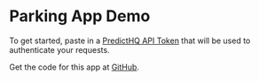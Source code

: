 # Parking App Demo

To get started, paste in a [PredictHQ API Token](https://docs.predicthq.com/oauth2/introduction) that will be used to authenticate your requests.

Get the code for this app at [GitHub](https://github.com/predicthq/streamlit-parking-demo).
